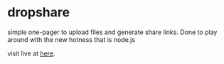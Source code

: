 dropshare
=========

simple one-pager to upload files and generate share links.
Done to play around with the new hotness that is node.js

visit live at [here](dropload.apps.sigsegv.is).
